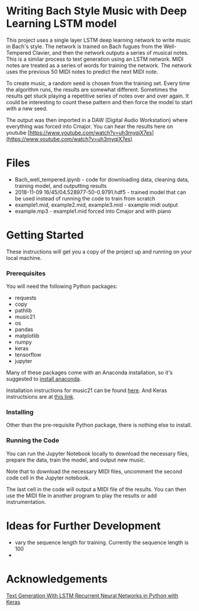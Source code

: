 # Writing Bach Style Music with Deep Learning LSTM model

This project uses a single layer LSTM deep learning network to write music in Bach's style. The network is trained on Bach fugues from the Well-Tempered Clavier, and then the network outputs a series of musical notes. This is a similar process to text generation using an LSTM network. MIDI notes are treated as a series of words for training the network. The network uses the previous 50 MIDI notes to predict the next MIDI note.

To create music, a random seed is chosen from the training set. Every time the algorithm runs, the results are somewhat different. Sometimes the results get stuck playing a repetitive series of notes over and over again. It could be interesting to count these pattern and then force the model to start with a new seed. 

The output was then imported in a DAW (Digital Audio Workstation) where everything was forced into Cmajor. You can hear the results here on youtube [https://www.youtube.com/watch?v=uh3myqiX7es](https://www.youtube.com/watch?v=uh3myqiX7es)

# Files
* Bach_well_tempered.ipynb - code for downloading data, cleaning data, training model, and outputting results
* 2018-11-09 16/45/04.528977-50-0.9791.hdf5 - trained model that can be used instead of running the code to train from scratch
* example1.mid, example2.mid, example3.mid - example midi output
* example.mp3 - example1.mid forced into Cmajor and with piano

# Getting Started
These instructions will get you a copy of the project up and running on your local machine.

### Prerequisites
You will need the following Python packages:
* requests
* copy 
* pathlib
* music21
* os
* pandas
* matplotlib
* numpy
* keras
* tensorflow
* jupyter

Many of these packages come with an Anaconda installation, so it's suggested to [install anaconda](https://www.anaconda.com/download/). 

Installation instructions for music21 can be found [here](http://web.mit.edu/music21/doc/installing/index.html). And Keras instructsions are at [this link](https://keras.io/#installation).

### Installing

Other than the pre-requisite Python package, there is nothing else to install. 

### Running the Code

You can run the Jupyter Notebook locally to download the necessary files, prepare the data, train the model, and output new music.

Note that to download the necessary MIDI files, uncomment the second code cell in the Jupyter notebook.

The last cell in the code will output a MIDI file of the results. You can then use the MIDI file in another program to play the results or add instrumentation.

# Ideas for Further Development
* vary the sequence length for training. Currently the sequence length is 100
* 

# Acknowledgements
[Text Generation With LSTM Recurrent Neural Networks in Python with Keras
](https://machinelearningmastery.com/text-generation-lstm-recurrent-neural-networks-python-keras/)